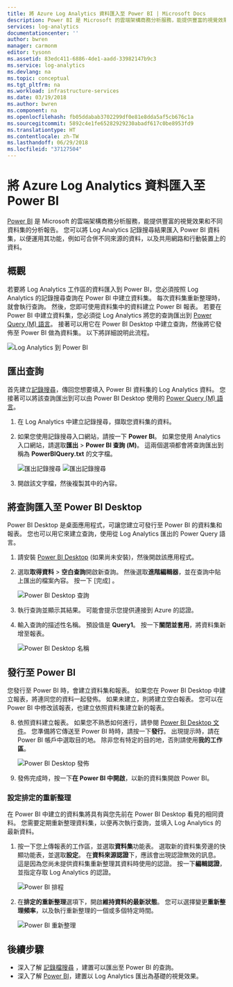 ```yaml
---
title: 將 Azure Log Analytics 資料匯入至 Power BI | Microsoft Docs
description: Power BI 是 Microsoft 的雲端架構商務分析服務，能提供豐富的視覺效果和不同資料集的分析報告。  本文說明如何設定將 Log Analytics 資料匯入 Power BI，並將它設定為自動重新整理。
services: log-analytics
documentationcenter: ''
author: bwren
manager: carmonm
editor: tysonn
ms.assetid: 83edc411-6886-4de1-aadd-33982147b9c3
ms.service: log-analytics
ms.devlang: na
ms.topic: conceptual
ms.tgt_pltfrm: na
ms.workload: infrastructure-services
ms.date: 03/19/2018
ms.author: bwren
ms.component: na
ms.openlocfilehash: fb05ddabab3702299df0e81e8dda5af5cb676c1a
ms.sourcegitcommit: 5892c4e1fe65282929230abadf617c0be8953fd9
ms.translationtype: HT
ms.contentlocale: zh-TW
ms.lasthandoff: 06/29/2018
ms.locfileid: "37127504"
---
```

# <a name="import-azure-log-analytics-data-into-power-bi"></a>將 Azure Log Analytics 資料匯入至 Power BI


[Power BI](https://powerbi.microsoft.com/documentation/powerbi-service-get-started/) 是 Microsoft 的雲端架構商務分析服務，能提供豐富的視覺效果和不同資料集的分析報告。  您可以將 Log Analytics 記錄搜尋結果匯入 Power BI 資料集，以便運用其功能，例如可合併不同來源的資料，以及共用網路和行動裝置上的資料。

## <a name="overview"></a>概觀
若要將 Log Analytics 工作區的資料匯入到 Power BI，您必須按照 Log Analytics 的記錄搜尋查詢在 Power BI 中建立資料集。  每次資料集重新整理時，就會執行查詢。  然後，您即可使用資料集中的資料建立 Power BI 報表。  若要在 Power BI 中建立資料集，您必須從 Log Analytics 將您的查詢匯出到 [Power Query (M) 語言](https://msdn.microsoft.com/library/mt807488.aspx)。  接著可以用它在 Power BI Desktop 中建立查詢，然後將它發佈至 Power BI 做為資料集。  以下將詳細說明此流程。

![Log Analytics 到 Power BI](media/log-analytics-powerbi/overview.png)

## <a name="export-query"></a>匯出查詢
首先建立[記錄搜尋](log-analytics-log-search-new.md)，傳回您想要填入 Power BI 資料集的 Log Analytics 資料。  您接著可以將該查詢匯出到可以由 Power BI Desktop 使用的 [Power Query (M) 語言](https://msdn.microsoft.com/library/mt807488.aspx)。

1. 在 Log Analytics 中建立記錄搜尋，擷取您資料集的資料。
2. 如果您使用記錄搜尋入口網站，請按一下 **Power BI**。  如果您使用 Analytics 入口網站，請選取**匯出** > **Power BI 查詢 (M)**。  這兩個選項都會將查詢匯出到稱為 **PowerBIQuery.txt** 的文字檔。 

    ![匯出記錄搜尋](media/log-analytics-powerbi/export-logsearch.png) ![匯出記錄搜尋](media/log-analytics-powerbi/export-analytics.png)

3. 開啟該文字檔，然後複製其中的內容。

## <a name="import-query-into-power-bi-desktop"></a>將查詢匯入至 Power BI Desktop
Power BI Desktop 是桌面應用程式，可讓您建立可發行至 Power BI 的資料集和報表。  您也可以用它來建立查詢，使用從 Log Analytics 匯出的 Power Query 語言。 

1. 請安裝 [Power BI Desktop](https://powerbi.microsoft.com/desktop/) (如果尚未安裝)，然後開啟該應用程式。
2. 選取**取得資料** > **空白查詢**開啟新查詢。  然後選取**進階編輯器**，並在查詢中貼上匯出的檔案內容。 按一下 [完成] 。

    ![Power BI Desktop 查詢](media/log-analytics-powerbi/desktop-new-query.png)

5. 執行查詢並顯示其結果。  可能會提示您提供連接到 Azure 的認證。  
6. 輸入查詢的描述性名稱。  預設值是 **Query1**。 按一下**關閉並套用**，將資料集新增至報表。

    ![Power BI Desktop 名稱](media/log-analytics-powerbi/desktop-results.png)



## <a name="publish-to-power-bi"></a>發行至 Power BI
您發行至 Power BI 時，會建立資料集和報表。  如果您在 Power BI Desktop 中建立報表，將連同您的資料一起發佈。  如果未建立，則將建立空白報表。  您可以在 Power BI 中修改該報表，也建立依照資料集建立新的報表。

8. 依照資料建立報表。  如果您不熟悉如何進行，請參閱 [Power BI Desktop 文件](https://docs.microsoft.com/power-bi/desktop-report-view)。  您準備將它傳送至 Power BI 時時，請按一下**發行**。  出現提示時，請在 Power BI 帳戶中選取目的地。  除非您有特定的目的地，否則請使用**我的工作區**。

    ![Power BI Desktop 發佈](media/log-analytics-powerbi/desktop-publish.png)

3. 發佈完成時，按一下**在 Power BI 中開啟**，以新的資料集開啟 Power BI。


### <a name="configure-scheduled-refresh"></a>設定排定的重新整理
在 Power BI 中建立的資料集將具有與您先前在 Power BI Desktop 看見的相同資料。  您需要定期重新整理資料集，以便再次執行查詢，並填入 Log Analytics 的最新資料。  

1. 按一下您上傳報表的工作區，並選取**資料集**功能表。 選取新的資料集旁邊的快顯功能表，並選取**設定**。 在**資料來源認證**下，應該會出現認證無效的訊息。  這是因為您尚未提供資料集重新整理其資料時使用的認證。  按一下**編輯認證**，並指定存取 Log Analytics 的認證。

    ![Power BI 排程](media/log-analytics-powerbi/powerbi-schedule.png)

5. 在**排定的重新整理**選項下，開啟**維持資料的最新狀態**。  您可以選擇變更**重新整理頻率**，以及執行重新整理的一個或多個特定時間。

    ![Power BI 重新整理](media/log-analytics-powerbi/powerbi-schedule-refresh.png)



## <a name="next-steps"></a>後續步驟
* 深入了解 [記錄檔搜尋](log-analytics-log-searches.md) ，建置可以匯出至 Power BI 的查詢。
* 深入了解 [Power BI](http://powerbi.microsoft.com)，建置以 Log Analytics 匯出為基礎的視覺效果。
